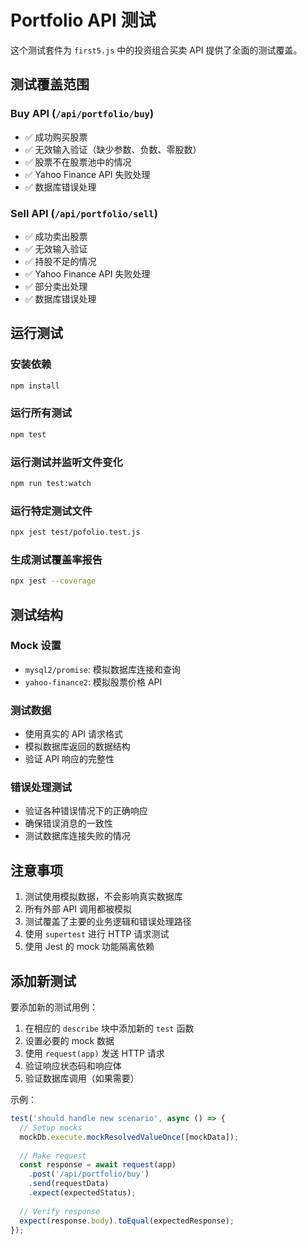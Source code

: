 # Portfolio API 测试

这个测试套件为 `first5.js` 中的投资组合买卖 API 提供了全面的测试覆盖。

## 测试覆盖范围

### Buy API (`/api/portfolio/buy`)
- ✅ 成功购买股票
- ✅ 无效输入验证（缺少参数、负数、零股数）
- ✅ 股票不在股票池中的情况
- ✅ Yahoo Finance API 失败处理
- ✅ 数据库错误处理

### Sell API (`/api/portfolio/sell`)
- ✅ 成功卖出股票
- ✅ 无效输入验证
- ✅ 持股不足的情况
- ✅ Yahoo Finance API 失败处理
- ✅ 部分卖出处理
- ✅ 数据库错误处理

## 运行测试

### 安装依赖
```bash
npm install
```

### 运行所有测试
```bash
npm test
```

### 运行测试并监听文件变化
```bash
npm run test:watch
```

### 运行特定测试文件
```bash
npx jest test/pofolio.test.js
```

### 生成测试覆盖率报告
```bash
npx jest --coverage
```

## 测试结构

### Mock 设置
- `mysql2/promise`: 模拟数据库连接和查询
- `yahoo-finance2`: 模拟股票价格 API

### 测试数据
- 使用真实的 API 请求格式
- 模拟数据库返回的数据结构
- 验证 API 响应的完整性

### 错误处理测试
- 验证各种错误情况下的正确响应
- 确保错误消息的一致性
- 测试数据库连接失败的情况

## 注意事项

1. 测试使用模拟数据，不会影响真实数据库
2. 所有外部 API 调用都被模拟
3. 测试覆盖了主要的业务逻辑和错误处理路径
4. 使用 `supertest` 进行 HTTP 请求测试
5. 使用 Jest 的 mock 功能隔离依赖

## 添加新测试

要添加新的测试用例：

1. 在相应的 `describe` 块中添加新的 `test` 函数
2. 设置必要的 mock 数据
3. 使用 `request(app)` 发送 HTTP 请求
4. 验证响应状态码和响应体
5. 验证数据库调用（如果需要）

示例：
```javascript
test('should handle new scenario', async () => {
  // Setup mocks
  mockDb.execute.mockResolvedValueOnce([mockData]);
  
  // Make request
  const response = await request(app)
    .post('/api/portfolio/buy')
    .send(requestData)
    .expect(expectedStatus);
    
  // Verify response
  expect(response.body).toEqual(expectedResponse);
});
``` 



